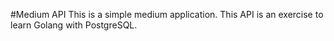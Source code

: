 #Medium  API
This is a simple medium application. This API is an exercise to learn Golang with PostgreSQL.